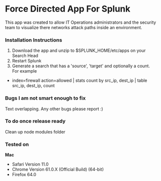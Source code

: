 # Force Directed App For Splunk #
This app was created to allow IT Operations administrators and the security team to visualize there networks attack paths inside an environment. 

### Installation Instructions

1. Download the app and unzip to $SPLUNK_HOME/etc/apps on your Search Head
2. Restart Splunk
3. Generate a search that has a 'source', 'target' and optionally a count. For example

- index=firewall action=allowed | stats count by src_ip, dest_ip | table src_ip, dest_ip, count

### Bugs I am not smart enough to fix 
Text overlapping.
Any other bugs please report :)

### To do once release ready
Clean up node modules folder

### Tested on
**Mac**
- Safari Version 11.0 
- Chrome Version 61.0.X (Official Build) (64-bit)
- Firefox 64.0

